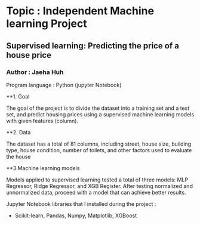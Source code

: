# Topic : Independent Machine learning Project 

## Supervised learning: Predicting the price of a house price

### Author : Jaeha Huh

Program language : Python (jupyter Notebook)

**1. Goal

The goal of the project is to divide the dataset into a training set and a test set, and 
predict housing prices using a supervised machine learning models with given features 
(column).

**2. Data

The dataset has a total of 81 columns, including street, house size, building type, 
house condition, number of toilets, and other factors used to evaluate the house


**3.Machine learning models

Models applied to supervised learning tested a total of three models: MLP 
Regressor, Ridge Regressor, and XGB Register. After testing normalized and unnormalized 
data, proceed with a model that can achieve better results.




Jupyter Notebook libraries that I installed during the project :
- Scikit-learn, Pandas, Numpy, Matplotlib, XGBoost 


